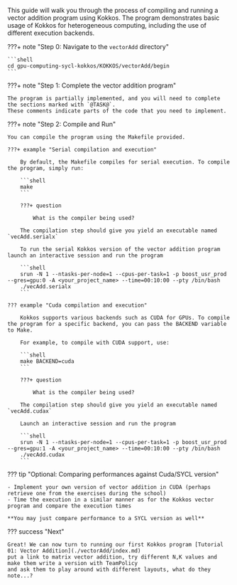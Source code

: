 This guide will walk you through the process of compiling and running a vector addition program using Kokkos. 
The program demonstrates basic usage of Kokkos for heterogeneous computing, including the use of different execution backends.

???+ note "Step 0: Navigate to the `vectorAdd` directory"

    ```shell
    cd gpu-computing-sycl-kokkos/KOKKOS/vectorAdd/begin
    ```

???+ note "Step 1: Complete the vector addition program"

    The program is partially implemented, and you will need to complete the sections marked with `@TASK@`.
    These comments indicate parts of the code that you need to implement. 

???+ note "Step 2: Compile and Run"

    You can compile the program using the Makefile provided. 

    ???+ example "Serial compilation and execution"
    
        By default, the Makefile compiles for serial execution. To compile the program, simply run:

        ```shell
        make
        ```

        ???+ question

            What is the compiler being used?

        The compilation step should give you yield an executable named `vecAdd.serialx`

        To run the serial Kokkos version of the vector addition program launch an interactive session and run the program 

        ```shell
        srun -N 1 --ntasks-per-node=1 --cpus-per-task=1 -p boost_usr_prod --gres=gpu:0 -A <your_project_name> --time=00:10:00 --pty /bin/bash
        ./vecAdd.serialx
        ```

    ??? example "Cuda compilation and execution"

        Kokkos supports various backends such as CUDA for GPUs. To compile the program for a specific backend, you can pass the BACKEND variable to Make. 
        
        For example, to compile with CUDA support, use:

        ```shell
        make BACKEND=cuda
        ```

        ???+ question

            What is the compiler being used?

        The compilation step should give you yield an executable named `vecAdd.cudax`

        Launch an interactive session and run the program 

        ```shell
        srun -N 1 --ntasks-per-node=1 --cpus-per-task=1 -p boost_usr_prod --gres=gpu:1 -A <your_project_name> --time=00:10:00 --pty /bin/bash
        ./vecAdd.cudax
        ```


??? tip "Optional: Comparing performances against Cuda/SYCL version"

    - Implement your own version of vector addition in CUDA (perhaps retrieve one from the exercises during the school)
    - Time the execution in a similar manner as for the Kokkos vector program and compare the execution times

    **You may just compare performance to a SYCL version as well**


??? success "Next"
    
    Great! We can now turn to running our first Kokkos program [Tutorial 01: Vector Addition](./vectorAdd/index.md)
    put a link to matrix vector addition, try different N,K values and make them write a version with TeamPolicy 
    and ask them to play around with different layouts, what do they note...?
